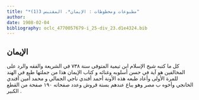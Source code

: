 ```yaml
---
title: "*مطبوعات ومخطوطات : الإيمان*. المقتبس 3(1)"
author: 
date: 1908-02-04
bibliography: oclc_4770057679-i_25-div_23.d1e4324.bib
---
```




##  الإيمان 


 كل ما كتبه  شيخ الإسلام ابن تيمية  المتوفى سنة  ٧٣٨  في الشريعة والفقه والرد على المخالفين هو آية في حسن أسلوبه وغنائه و  كتاب الإيمان  هذا من جملتها طبع في الهند للمرة الأولى وأعاد طبعه هذه الأونة  أحمد أفندي ناجي الجمالي  و  محمد أمين أفندي الخانجي  وأخوه  ب  مصر  وهو يباع عندهم بستة قروش وعدد صفحاته  ١٩٠  صفحة  من القطع الكبير  . 
